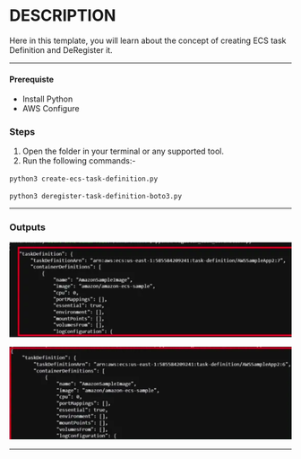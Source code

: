 # DESCRIPTION

Here in this template, you will learn about the concept of creating ECS task Definition and DeRegister it. 

---

#### Prerequiste

* Install Python
* AWS Configure

### Steps 

1. Open the folder in your terminal or any supported tool.
2. Run the following commands:-

`python3 create-ecs-task-definition.py`

`python3 deregister-task-definition-boto3.py`

---

### Outputs  

![](assests/create-ecs-task-definition.png)

![](assests/deregister-task-definition.png)

---
